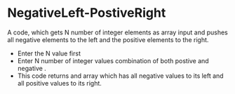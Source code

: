 # NegativeLeft-PostiveRight
A code, which gets N number of integer elements as array input and pushes all negative elements to the left and the positive elements to the right.

* Enter the N value first 
* Enter N number of integer values combination of both postive and negative .
* This code returns and array which has all negative values to its left and all positive values to its right.
